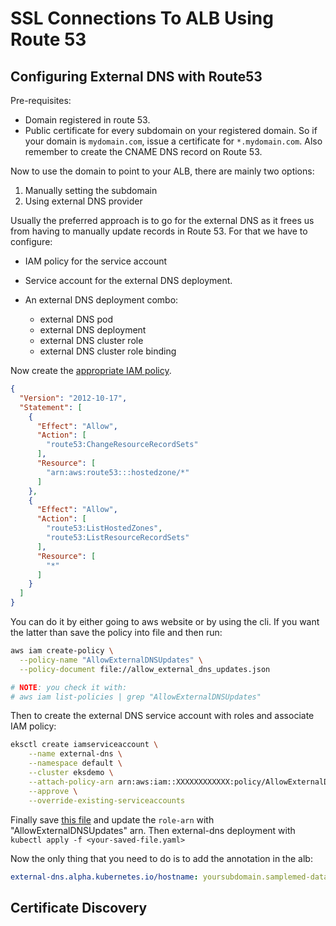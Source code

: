 # SSL Connections To ALB Using Route 53

## Configuring External DNS with Route53

Pre-requisites:

- Domain registered in route 53.
- Public certificate for every subdomain on your registered domain. So if your
domain is `mydomain.com`, issue a certificate for `*.mydomain.com`. Also
remember to create the CNAME DNS record on Route 53.

Now to use the domain to point to your ALB, there are mainly two options:

1. Manually setting the subdomain
2. Using external DNS provider

Usually the preferred approach is to go for the external DNS as it
frees us from having to manually update records in Route 53. For that we
have to configure:

- IAM policy for the service account

- Service account for the external DNS deployment.

- An external DNS deployment combo:
  - external DNS pod
  - external DNS deployment
  - external DNS cluster role
  - external DNS cluster role binding

Now create the [appropriate IAM policy](https://github.com/kubernetes-sigs/external-dns/blob/master/docs/tutorials/aws.md#iam-policy).

```json
{
  "Version": "2012-10-17",
  "Statement": [
    {
      "Effect": "Allow",
      "Action": [
        "route53:ChangeResourceRecordSets"
      ],
      "Resource": [
        "arn:aws:route53:::hostedzone/*"
      ]
    },
    {
      "Effect": "Allow",
      "Action": [
        "route53:ListHostedZones",
        "route53:ListResourceRecordSets"
      ],
      "Resource": [
        "*"
      ]
    }
  ]
}
```

You can do it by either going to aws website or by using the cli. If you want
the latter than save the policy into file and then run:

```bash
aws iam create-policy \
  --policy-name "AllowExternalDNSUpdates" \
  --policy-document file://allow_external_dns_updates.json

# NOTE: you check it with:
# aws iam list-policies | grep "AllowExternalDNSUpdates"
```

Then to create the external DNS service account with roles and associate
IAM policy:

```bash
eksctl create iamserviceaccount \
    --name external-dns \
    --namespace default \
    --cluster eksdemo \
    --attach-policy-arn arn:aws:iam::XXXXXXXXXXXX:policy/AllowExternalDNSUpdates \
    --approve \
    --override-existing-serviceaccounts
```

Finally save [this file](https://github.com/stacksimplify/aws-eks-kubernetes-masterclass/blob/master/08-NEW-ELB-Application-LoadBalancers/08-06-Deploy-ExternalDNS-on-EKS/kube-manifests/01-Deploy-ExternalDNS.yml)
and update the `role-arn` with "AllowExternalDNSUpdates" arn. Then external-dns
deployment with `kubectl apply -f <your-saved-file.yaml>`

Now the only thing that you need to do is to add the annotation in the alb:

```yaml
external-dns.alpha.kubernetes.io/hostname: yoursubdomain.samplemed-data-science.com
```

## Certificate Discovery
